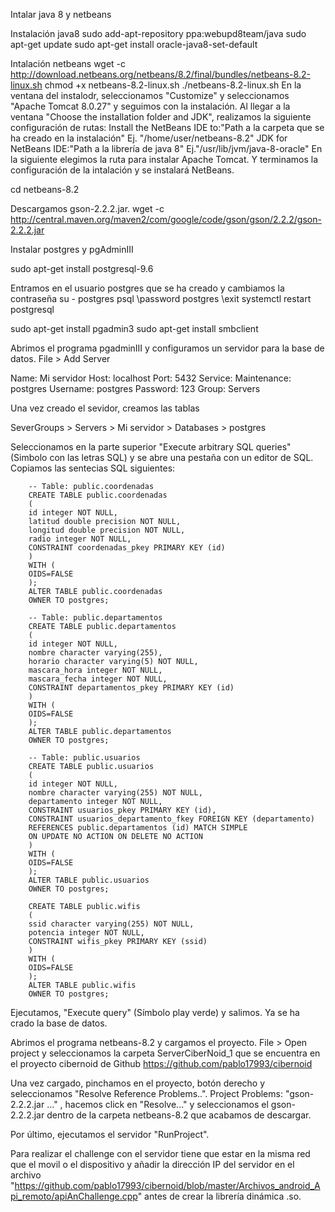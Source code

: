 
Intalar java 8 y netbeans

Instalación java8
sudo add-apt-repository ppa:webupd8team/java
sudo apt-get update
sudo apt-get install oracle-java8-set-default

Intalación netbeans
wget -c http://download.netbeans.org/netbeans/8.2/final/bundles/netbeans-8.2-linux.sh
chmod +x netbeans-8.2-linux.sh 
./netbeans-8.2-linux.sh
En la ventana del instalodr, seleccionamos "Customize" y seleccionamos "Apache Tomcat 8.0.27" y seguimos con la instalación. Al llegar a la ventana "Choose the installation folder and JDK", realizamos la siguiente configuración de rutas:
Install the NetBeans IDE to:"Path a la carpeta que se ha creado en la instalación" Ej. "/home/user/netbeans-8.2"
JDK for NetBeans IDE:"Path a la librería de java 8" Ej."/usr/lib/jvm/java-8-oracle"
En la siguiente elegimos la ruta para instalar Apache Tomcat.
Y terminamos la configuración de la intalación y se instalará NetBeans.

cd netbeans-8.2

Descargamos gson-2.2.2.jar.
wget -c http://central.maven.org/maven2/com/google/code/gson/gson/2.2.2/gson-2.2.2.jar



Instalar postgres y pgAdminIII 

sudo apt-get install postgresql-9.6

Entramos en el usuario postgres que se ha creado y cambiamos la contraseña
su - postgres
psql
\password postgres
\exit
systemctl restart postgresql

sudo apt-get install pgadmin3
sudo apt-get install smbclient

Abrimos el programa pgadminIII y configuramos un servidor para la base de datos.
File > Add Server

Name: Mi servidor
Host: localhost
Port: 5432
Service: 
Maintenance: postgres
Username: postgres
Password: 123
Group: Servers

Una vez creado el sevidor, creamos las tablas

SeverGroups > Servers > Mi servidor > Databases > postgres

Seleccionamos en la parte superior "Execute arbitrary SQL queries" (Simbolo con las letras SQL) y se abre una pestaña con un editor de SQL. Copiamos las sentecias SQL siguientes:

		-- Table: public.coordenadas
		CREATE TABLE public.coordenadas
		(
		id integer NOT NULL,
		latitud double precision NOT NULL,
		longitud double precision NOT NULL,
		radio integer NOT NULL,
		CONSTRAINT coordenadas_pkey PRIMARY KEY (id)
		)
		WITH (
		OIDS=FALSE
		);
		ALTER TABLE public.coordenadas
		OWNER TO postgres;

		-- Table: public.departamentos
		CREATE TABLE public.departamentos
		(
		id integer NOT NULL,
		nombre character varying(255),
		horario character varying(5) NOT NULL,
		mascara_hora integer NOT NULL,
		mascara_fecha integer NOT NULL,
		CONSTRAINT departamentos_pkey PRIMARY KEY (id)
		)
		WITH (
		OIDS=FALSE
		);
		ALTER TABLE public.departamentos
		OWNER TO postgres;

		-- Table: public.usuarios
		CREATE TABLE public.usuarios
		(
		id integer NOT NULL,
		nombre character varying(255) NOT NULL,
		departamento integer NOT NULL,
		CONSTRAINT usuarios_pkey PRIMARY KEY (id),
		CONSTRAINT usuarios_departamento_fkey FOREIGN KEY (departamento)
		REFERENCES public.departamentos (id) MATCH SIMPLE
		ON UPDATE NO ACTION ON DELETE NO ACTION
		)
		WITH (
		OIDS=FALSE
		);
		ALTER TABLE public.usuarios
		OWNER TO postgres;

		CREATE TABLE public.wifis
		(
		ssid character varying(255) NOT NULL,
		potencia integer NOT NULL,
		CONSTRAINT wifis_pkey PRIMARY KEY (ssid)
		)
		WITH (
		OIDS=FALSE
		);
		ALTER TABLE public.wifis
		OWNER TO postgres;

Ejecutamos, "Execute query" (Símbolo play verde) y salimos. Ya se ha crado la base de datos.

Abrimos el programa netbeans-8.2 y cargamos el proyecto.
File > Open project y seleccionamos la carpeta ServerCiberNoid_1 que se encuentra en el proyecto cibernoid de Github https://github.com/pablo17993/cibernoid

Una vez cargado, pinchamos en el proyecto, botón derecho y seleccionamos "Resolve Reference Problems..".
Project Problems: "gson-2.2.2.jar ..." , hacemos click en "Resolve..." y seleccionamos el gson-2.2.2.jar dentro de la carpeta netbeans-8.2 que acabamos de descargar. 

Por último, ejecutamos el servidor "RunProject".

Para realizar el challenge con el servidor tiene que estar en la misma red que el movil o el dispositivo y añadir la dirección IP del servidor en el archivo "https://github.com/pablo17993/cibernoid/blob/master/Archivos_android_Api_remoto/apiAnChallenge.cpp" antes de crear la librería dinámica .so.  








